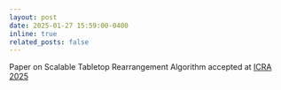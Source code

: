 ```yaml
---
layout: post
date: 2025-01-27 15:59:00-0400
inline: true
related_posts: false
---
```


Paper on Scalable Tabletop Rearrangement Algorithm accepted at [ICRA 2025](https://2025.ieee-icra.org/)